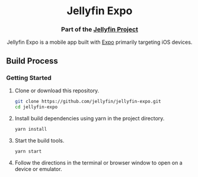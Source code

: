 <h1 align="center">Jellyfin Expo</h1>
<h3 align="center">Part of the <a href="https://jellyfin.media">Jellyfin Project</a></h3>

<p align="center">
Jellyfin Expo is a mobile app built with <a href="https://expo.io/">Expo</a> primarily targeting iOS devices.
</p>

## Build Process

### Getting Started

1. Clone or download this repository.
   ```sh
   git clone https://github.com/jellyfin/jellyfin-expo.git
   cd jellyfin-expo
   ```
2. Install build dependencies using yarn in the project directory.
   ```sh
   yarn install
   ```
3. Start the build tools.
   ```sh
   yarn start
   ```
4. Follow the directions in the terminal or browser window to open on a device or emulator.
